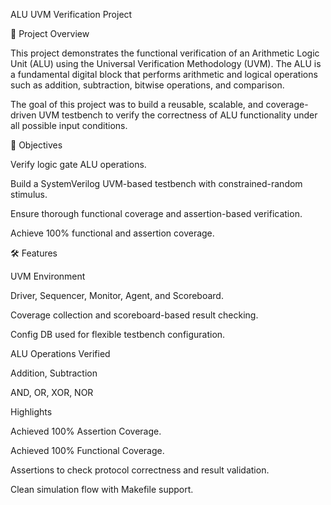 ALU UVM Verification Project

📌 Project Overview

This project demonstrates the functional verification of an Arithmetic Logic Unit (ALU) using the Universal Verification Methodology (UVM).
The ALU is a fundamental digital block that performs arithmetic and logical operations such as addition, subtraction, bitwise operations, and comparison.

The goal of this project was to build a reusable, scalable, and coverage-driven UVM testbench to verify the correctness of ALU functionality under all possible input conditions.


🎯 Objectives

Verify logic gate ALU operations.

Build a SystemVerilog UVM-based testbench with constrained-random stimulus.

Ensure thorough functional coverage and assertion-based verification.

Achieve 100% functional and assertion coverage.


🛠️ Features

UVM Environment

  Driver, Sequencer, Monitor, Agent, and Scoreboard.
  
  Coverage collection and scoreboard-based result checking.
  
  Config DB used for flexible testbench configuration.
  
  ALU Operations Verified
  
  Addition, Subtraction
  
  AND, OR, XOR, NOR



Highlights

  Achieved 100% Assertion Coverage.
  
  Achieved 100% Functional Coverage.
  
  Assertions to check protocol correctness and result validation.
  
  Clean simulation flow with Makefile support.
